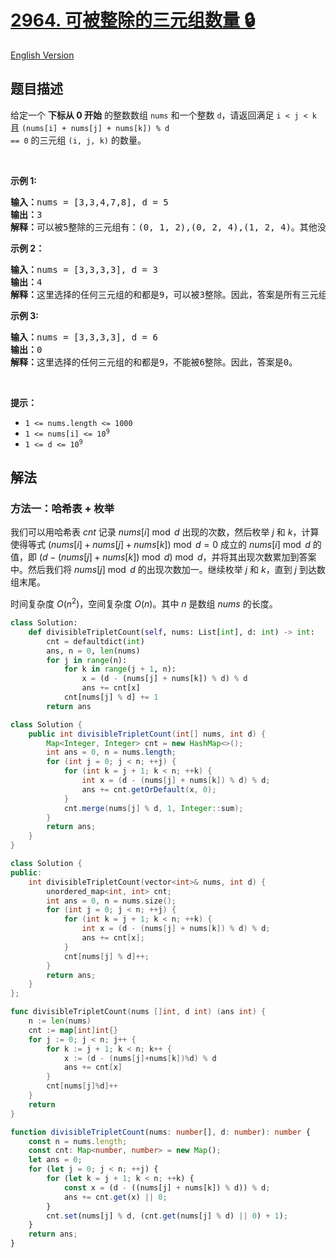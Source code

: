 # [2964. 可被整除的三元组数量 🔒](https://leetcode.cn/problems/number-of-divisible-triplet-sums)

[English Version](/solution/2900-2999/2964.Number%20of%20Divisible%20Triplet%20Sums/README_EN.md)

<!-- tags:数组,哈希表 -->

## 题目描述

<!-- 这里写题目描述 -->

给定一个 <b>下标从 0 开始</b>&nbsp;的整数数组&nbsp;<code>nums</code>&nbsp;和一个整数&nbsp;<code>d</code>，请返回满足 <code>i &lt; j &lt; k</code> 且 <code>(nums[i] + nums[j] + nums[k]) % d == 0</code> 的三元组 <code>(i, j, k)</code> 的数量。

<p>&nbsp;</p>

<p><b>示例 1:</b></p>

<pre>
<strong>输入：</strong>nums = [3,3,4,7,8], d = 5
<strong>输出：</strong>3
<strong>解释：</strong>可以被5整除的三元组有：(0, 1, 2),(0, 2, 4),(1, 2, 4)。其他没有其他能被5整除的三元组。因此，答案是3。
</pre>

<p><b>示例 2：</b></p>

<pre>
<strong>输入：</strong>nums = [3,3,3,3], d = 3
<strong>输出：</strong>4
<strong>解释：</strong>这里选择的任何三元组的和都是9，可以被3整除。因此，答案是所有三元组的总数，即4。
</pre>

<p><b>示例 3:</b></p>

<pre>
<strong>输入：</strong>nums = [3,3,3,3], d = 6
<strong>输出：</strong>0
<strong>解释：</strong>这里选择的任何三元组的和都是9，不能被6整除。因此，答案是0。
</pre>

<p>&nbsp;</p>

<p><b>提示：</b></p>

<ul>
	<li><code>1 &lt;= nums.length &lt;= 1000</code></li>
	<li><code>1 &lt;= nums[i] &lt;= 10<sup>9</sup></code></li>
	<li><code>1 &lt;= d &lt;= 10<sup>9</sup></code></li>
</ul>

## 解法

### 方法一：哈希表 + 枚举

我们可以用哈希表 $cnt$ 记录 $nums[i] \bmod d$ 出现的次数，然后枚举 $j$ 和 $k$，计算使得等式 $(nums[i] + nums[j] + nums[k]) \bmod d = 0$ 成立的 $nums[i] \bmod d$ 的值，即 $(d - (nums[j] + nums[k]) \bmod d) \bmod d$，并将其出现次数累加到答案中。然后我们将 $nums[j] \bmod d$ 的出现次数加一。继续枚举 $j$ 和 $k$，直到 $j$ 到达数组末尾。

时间复杂度 $O(n^2)$，空间复杂度 $O(n)$。其中 $n$ 是数组 $nums$ 的长度。

<!-- tabs:start -->

```python
class Solution:
    def divisibleTripletCount(self, nums: List[int], d: int) -> int:
        cnt = defaultdict(int)
        ans, n = 0, len(nums)
        for j in range(n):
            for k in range(j + 1, n):
                x = (d - (nums[j] + nums[k]) % d) % d
                ans += cnt[x]
            cnt[nums[j] % d] += 1
        return ans
```

```java
class Solution {
    public int divisibleTripletCount(int[] nums, int d) {
        Map<Integer, Integer> cnt = new HashMap<>();
        int ans = 0, n = nums.length;
        for (int j = 0; j < n; ++j) {
            for (int k = j + 1; k < n; ++k) {
                int x = (d - (nums[j] + nums[k]) % d) % d;
                ans += cnt.getOrDefault(x, 0);
            }
            cnt.merge(nums[j] % d, 1, Integer::sum);
        }
        return ans;
    }
}
```

```cpp
class Solution {
public:
    int divisibleTripletCount(vector<int>& nums, int d) {
        unordered_map<int, int> cnt;
        int ans = 0, n = nums.size();
        for (int j = 0; j < n; ++j) {
            for (int k = j + 1; k < n; ++k) {
                int x = (d - (nums[j] + nums[k]) % d) % d;
                ans += cnt[x];
            }
            cnt[nums[j] % d]++;
        }
        return ans;
    }
};
```

```go
func divisibleTripletCount(nums []int, d int) (ans int) {
	n := len(nums)
	cnt := map[int]int{}
	for j := 0; j < n; j++ {
		for k := j + 1; k < n; k++ {
			x := (d - (nums[j]+nums[k])%d) % d
			ans += cnt[x]
		}
		cnt[nums[j]%d]++
	}
	return
}
```

```ts
function divisibleTripletCount(nums: number[], d: number): number {
    const n = nums.length;
    const cnt: Map<number, number> = new Map();
    let ans = 0;
    for (let j = 0; j < n; ++j) {
        for (let k = j + 1; k < n; ++k) {
            const x = (d - ((nums[j] + nums[k]) % d)) % d;
            ans += cnt.get(x) || 0;
        }
        cnt.set(nums[j] % d, (cnt.get(nums[j] % d) || 0) + 1);
    }
    return ans;
}
```

<!-- tabs:end -->

<!-- end -->
